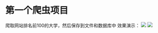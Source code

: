 # 第一个爬虫项目
爬取网站排名前100的大学，然后保存到文件和数据库中
效果演示：
![](https://img.xiaoyou66.com/images/2019/05/14/Wrhl.png)
![](https://img.xiaoyou66.com/images/2019/05/14/Whi1.png)
